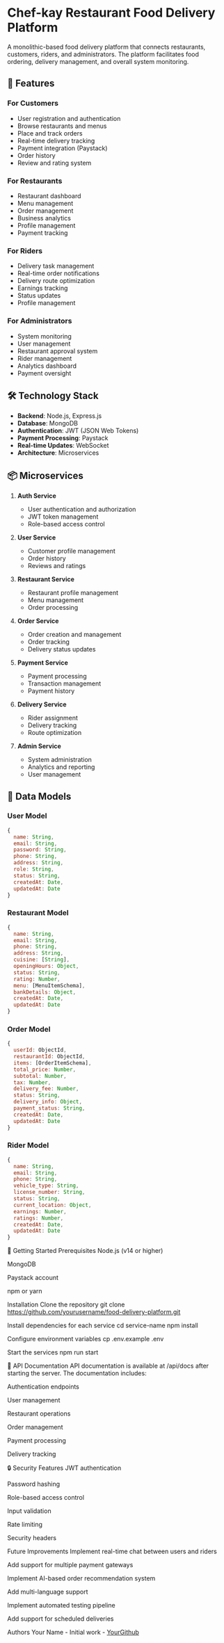 # Chef-kay Restaurant Food Delivery Platform

A monolithic-based food delivery platform that connects restaurants, customers, riders, and administrators. The platform facilitates food ordering, delivery management, and overall system monitoring.

## 🚀 Features

### For Customers

- User registration and authentication
- Browse restaurants and menus
- Place and track orders
- Real-time delivery tracking
- Payment integration (Paystack)
- Order history
- Review and rating system

### For Restaurants

- Restaurant dashboard
- Menu management
- Order management
- Business analytics
- Profile management
- Payment tracking

### For Riders

- Delivery task management
- Real-time order notifications
- Delivery route optimization
- Earnings tracking
- Status updates
- Profile management

### For Administrators

- System monitoring
- User management
- Restaurant approval system
- Rider management
- Analytics dashboard
- Payment oversight

## 🛠 Technology Stack

- **Backend**: Node.js, Express.js
- **Database**: MongoDB
- **Authentication**: JWT (JSON Web Tokens)
- **Payment Processing**: Paystack
- **Real-time Updates**: WebSocket
- **Architecture**: Microservices

## 📦 Microservices

1. **Auth Service**

    - User authentication and authorization
    - JWT token management
    - Role-based access control

2. **User Service**

    - Customer profile management
    - Order history
    - Reviews and ratings

3. **Restaurant Service**

    - Restaurant profile management
    - Menu management
    - Order processing

4. **Order Service**

    - Order creation and management
    - Order tracking
    - Delivery status updates

5. **Payment Service**

    - Payment processing
    - Transaction management
    - Payment history

6. **Delivery Service**

    - Rider assignment
    - Delivery tracking
    - Route optimization

7. **Admin Service**
    - System administration
    - Analytics and reporting
    - User management

## 💽 Data Models

### User Model

```javascript
{
  name: String,
  email: String,
  password: String,
  phone: String,
  address: String,
  role: String,
  status: String,
  createdAt: Date,
  updatedAt: Date
}
```

### Restaurant Model

```javascript
{
  name: String,
  email: String,
  phone: String,
  address: String,
  cuisine: [String],
  openingHours: Object,
  status: String,
  rating: Number,
  menu: [MenuItemSchema],
  bankDetails: Object,
  createdAt: Date,
  updatedAt: Date
}
```

### Order Model

```javascript
{
  userId: ObjectId,
  restaurantId: ObjectId,
  items: [OrderItemSchema],
  total_price: Number,
  subtotal: Number,
  tax: Number,
  delivery_fee: Number,
  status: String,
  delivery_info: Object,
  payment_status: String,
  createdAt: Date,
  updatedAt: Date
}
```

### Rider Model

```javascript
{
  name: String,
  email: String,
  phone: String,
  vehicle_type: String,
  license_number: String,
  status: String,
  current_location: Object,
  earnings: Number,
  ratings: Number,
  createdAt: Date,
  updatedAt: Date
}
```

🚀 Getting Started
Prerequisites
Node.js (v14 or higher)

MongoDB

Paystack account

npm or yarn

Installation
Clone the repository
git clone https://github.com/yourusername/food-delivery-platform.git

Install dependencies for each service
cd service-name
npm install

Configure environment variables
cp .env.example .env

Start the services
npm run start

📡 API Documentation
API documentation is available at /api/docs after starting the server. The documentation includes:

Authentication endpoints

User management

Restaurant operations

Order management

Payment processing

Delivery tracking

🔒 Security Features
JWT authentication

Password hashing

Role-based access control

Input validation

Rate limiting

Security headers

Future Improvements
Implement real-time chat between users and riders

Add support for multiple payment gateways

Implement AI-based order recommendation system

Add multi-language support

Implement automated testing pipeline

Add support for scheduled deliveries

Authors
Your Name - Initial work - [YourGithub](https://github.com/Ibrahim4Grace)
